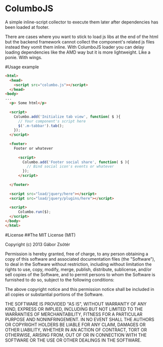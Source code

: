 ColumboJS
=========

A simple inline-script collector to execute them later after dependencies has been loaded at footer.

There are cases where you want to stick to load js libs at the end of the html but the backend framework cannot collect the component's related js files instead they vomit them inline.
With ColumboJS loader you can delay loading dependencies like the AMD way but it is more lightweight. Like a ponie. With wings.

#Usage example

```html
<html>
  <head>
    <script src="columbo.js"></script>
  </head>
<body>
...
  <p> Some html</p>
  
  <script>
    Columbo.add('Initialize tab view', function( $ ){  
      // Your component's script here
      $('.m-tabbar').tab();  
    });
  </script>
  
  <footer>
    Footer or whatever
    
      <script>
        Columbo.add('Footer social share', function( $ ){  
          // Bind social icon's events or whatever
        });
      </script>
    
  </footer>
  
  <script src="load/jquery/here"></script>
  <script src="load/jquery/plugins/here"></script>
  
  <script>
      Columbo.run($);
  </script>
</body>
</html>

```

#License
##The MIT License (MIT)

Copyright (c) 2013 Gábor Zsótér

Permission is hereby granted, free of charge, to any person obtaining a copy of
this software and associated documentation files (the "Software"), to deal in
the Software without restriction, including without limitation the rights to
use, copy, modify, merge, publish, distribute, sublicense, and/or sell copies of
the Software, and to permit persons to whom the Software is furnished to do so,
subject to the following conditions:

The above copyright notice and this permission notice shall be included in all
copies or substantial portions of the Software.

THE SOFTWARE IS PROVIDED "AS IS", WITHOUT WARRANTY OF ANY KIND, EXPRESS OR
IMPLIED, INCLUDING BUT NOT LIMITED TO THE WARRANTIES OF MERCHANTABILITY, FITNESS
FOR A PARTICULAR PURPOSE AND NONINFRINGEMENT. IN NO EVENT SHALL THE AUTHORS OR
COPYRIGHT HOLDERS BE LIABLE FOR ANY CLAIM, DAMAGES OR OTHER LIABILITY, WHETHER
IN AN ACTION OF CONTRACT, TORT OR OTHERWISE, ARISING FROM, OUT OF OR IN
CONNECTION WITH THE SOFTWARE OR THE USE OR OTHER DEALINGS IN THE SOFTWARE.
